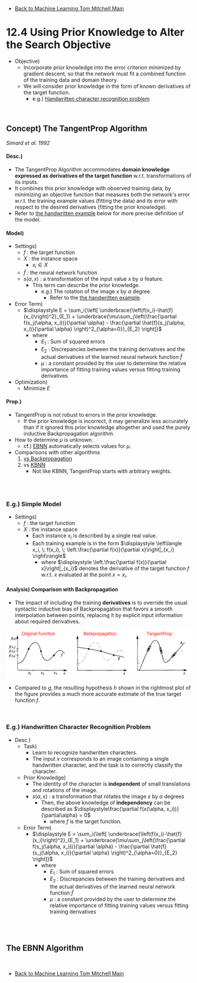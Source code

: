 * [Back to Machine Learning Tom Mitchell Main](../../main.md)

# 12.4 Using Prior Knowledge to Alter the Search Objective
- Objective)
  - Incorporate prior knowledge into the error criterion minimized by gradient descent, so that the network must fit a combined function of the training data and domain theory.
  - We will consider prior knowledge in the form of known derivatives of the target function.
    - e.g.) [Handwritten character recognition problem](#eg-handwritten-character-recognition-problem)

<br>

## Concept) The TangentProp Algorithm
*Simard et al. 1992*
#### Desc.)
- The TangentProp Algorithm accommodates **domain knowledge expressed as derivatives of the target function** w.r.t. transformations of its inputs.
- It combines this prior knowledge with observed training data, by minimizing an objective function that measures both the network's error w.r.t. the training example values (fitting the data) and its error with respect to the desired derivatives (fitting the prior knowledge).
- Refer to [the handwritten example](#eg-handwritten-character-recognition-problem) below for more precise definition of the model.

#### Model)
- Settings)
  - $f$ : the target function
  - $X$ : the instance space
    - $x_i \in X$
  - $\hat{f}$ : the neural network function
  - $s(\alpha, x)$ : a transformation of the input value $x$ by $\alpha$ feature.
    - This term can describe the prior knowledge.
      - e.g.) The rotation of the image $x$ by $\alpha$ degree.
        - Refer to the [the handwritten example](#eg-handwritten-character-recognition-problem).
- Error Term)
    - $`\displaystyle E = \sum_i{\left[ \underbrace{\left(f(x_i)-\hat{f}(x_i)\right)^2}_{E_1} + \underbrace{\mu\sum_j\left(\frac{\partial f(s_j(\alpha, x_i))}{\partial \alpha} - \frac{\partial \hat{f}(s_j(\alpha, x_i)}{\partial \alpha} \right)^2_{\alpha=0}}_{E_2}  \right]}`$
      - where
        - $E_1$ : Sum of squared errors
        - $E_2$ : Discrepancies between the training derivatives and the actual derivatives of the learned neural network function $\hat{f}$
        - $\mu$ : a constant provided by the user to determine the relative importance of fitting training values versus fitting training derivatives
- Optimization)
  - Minimize $E$

#### Prop.)
- TangentProp is not robust to errors in the prior knowledge.
  - If the prior knowledge is incorrect, it may generalize less accurately than if it ignored this prior knowledge altogether and used the purely inductive Backpropagation algorithm.
- How to determine $\mu$ is unknown.
  - cf.) [EBNN](#the-ebnn-algorithm) automatically selects values for $\mu$.
- Comparisons with other algorithms
  1. [vs Backpropagation](#analysis-comparison-with-backpropagation)
  2. vs [KBNN](../03/note.md#concept-kbann-knowledge-based-artificial-neural-network)
     - Not like KBNN, TangentProp starts with arbitrary weights.

<br><br>

### E.g.) Simple Model
- Settings)
  - $f$ : the target function
  - $X$ : the instance space
    - Each instance $x_i$ is described by a single real value.
    - Each training example is in the form $`\displaystyle \left\langle x_i, \; f(x_i), \; \left.\frac{\partial f(x)}{\partial x}\right|_{x_i} \right\rangle`$
      - where $`\displaystyle \left.\frac{\partial f(x)}{\partial x}\right|_{x_i}`$ denotes the derivative of the target function $f$ w.r.t. $x$ evaluated at the point $x=x_i$.

#### Analysis) Comparison with Backpropagation
- The impact of including the training **derivatives** is to override the usual syntactic inductive bias of Backpropagation that favors a smooth interpolation between points, replacing it by explicit input information about required derivatives.   

![](images/001.png)

- Compared to $g$, the resulting hypothesis $h$ shown in the rightmost plot of the figure provides a much more accurate estimate of the true target function $f$.

<br>

### E.g.) Handwritten Character Recognition Problem
- Desc.)
  - Task)
    - Learn to recognize handwritten characters.
    - The input $x$ corresponds to an image containing a single handwritten character, and the task is to correctly classify the character.
  - Prior Knowledge)
    - The identity of the character is **independent** of small translations and rotations of the image.
    - $s(\alpha, x)$ : a transformation that rotates the image $x$ by $\alpha$ degrees
      - Then, the above knowledge of **independency** can be described as $`\displaystyle\frac{\partial f(x(\alpha, x_i))}{\partial\alpha} = 0`$
        - where $f$ is the target function.
  - Error Term)
    - $`\displaystyle E = \sum_i{\left[ \underbrace{\left(f(x_i)-\hat{f}(x_i)\right)^2}_{E_1} + \underbrace{\mu\sum_j\left(\frac{\partial f(s_j(\alpha, x_i))}{\partial \alpha} - \frac{\partial \hat{f}(s_j(\alpha, x_i)}{\partial \alpha} \right)^2_{\alpha=0}}_{E_2}  \right]}`$
      - where
        - $E_1$ : Sum of squared errors
        - $E_2$ : Discrepancies between the training derivatives and the actual derivatives of the learned neural network function $\hat{f}$
        - $\mu$ : a constant provided by the user to determine the relative importance of fitting training values versus fitting training derivatives

<br><br>

## The EBNN Algorithm



<br>

* [Back to Machine Learning Tom Mitchell Main](../../main.md)